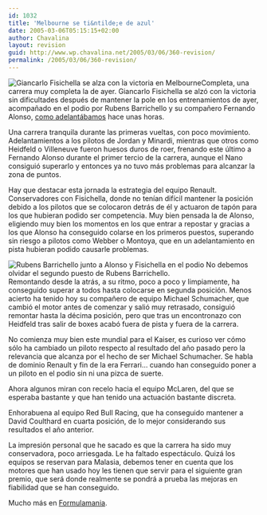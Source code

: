 ```yaml
---
id: 1032
title: 'Melbourne se ti&ntilde;e de azul'
date: 2005-03-06T05:15:15+02:00
author: Chavalina
layout: revision
guid: http://www.wp.chavalina.net/2005/03/06/360-revision/
permalink: /2005/03/06/360-revision/
---
```

<img class="imgizqda" src="http://www.formulamania.com/img/fotos/fisico-melbourne-podio.jpg" alt="Giancarlo Fisichella se alza con la victoria en Melbourne" />Completa, una carrera muy completa la de ayer. Giancarlo Fisichella se alz&oacute; con la victoria sin dificultades despu&eacute;s de mantener la pole en los entrenamientos de ayer, acompa&ntilde;ado en el podio por Rubens Barrichello y su compa&ntilde;ero Fernando Alonso, <a href="http://www.formulamania.com/news/comentar.php?idpost=386" target="_blank">como adelant&aacute;bamos</a> hace unas horas.

Una carrera tranquila durante las primeras vueltas, con poco movimiento. Adelantamientos a los pilotos de Jordan y Minardi, mientras que otros como Heidfeld o Villeneuve fueron huesos duros de roer, frenando este &uacute;ltimo a Fernando Alonso durante el primer tercio de la carrera, aunque el Nano consigui&oacute; superarlo y entonces ya no tuvo m&aacute;s problemas para alcanzar la zona de puntos.

Hay que destacar esta jornada la estrategia del equipo Renault. Conservadores con Fisichella, donde no ten&iacute;an dif&iacute;cil mantener la posici&oacute;n debido a los pilotos que se colocaron detr&aacute;s de &eacute;l y actuaron de tap&oacute;n para los que hubieran podido ser competencia. Muy bien pensada la de Alonso, eligiendo muy bien los momentos en los que entrar a repostar y gracias a los que Alonso ha conseguido colarse en los primeros puestos, superando sin riesgo a pilotos como Webber o Montoya, que en un adelantamiento en pista hubieran podido causarle problemas.

<img class="imgizqda" src="http://www.formulamania.com/img/fotos/barrichello-melbourne-podio.jpg" alt="Rubens Barrichello junto a Alonso y Fisichella en el podio" /> No debemos olvidar el segundo puesto de Rubens Barrichello.  
Remontando desde la atr&aacute;s, a su ritmo, poco a poco y limpiamente, ha conseguido superar a todos hasta colocarse en segunda posici&oacute;n. Menos acierto ha tenido hoy su compa&ntilde;ero de equipo Michael Schumacher, que cambi&oacute; el motor antes de comenzar y sali&oacute; muy retrasado, consigui&oacute; remontar hasta la d&eacute;cima posici&oacute;n, pero que tras un encontronazo con Heidfeld tras salir de boxes acab&oacute; fuera de pista y fuera de la carrera.

No comienza muy bien este mundial para el Kaiser, es curioso ver c&oacute;mo s&oacute;lo ha cambiado un piloto respecto al resultado del a&ntilde;o pasado pero la relevancia que alcanza por el hecho de ser Michael Schumacher. Se habla de dominio Renault y fin de la era Ferrari&#8230; cuando han conseguido poner a un piloto en el podio sin ni una pizca de suerte.

Ahora algunos miran con recelo hacia el equipo McLaren, del que se esperaba bastante y que han tenido una actuaci&oacute;n bastante discreta.

Enhorabuena al equipo Red Bull Racing, que ha conseguido mantener a David Coulthard en cuarta posici&oacute;n, de lo mejor considerando sus resultados el a&ntilde;o anterior.

La impresi&oacute;n personal que he sacado es que la carrera ha sido muy conservadora, poco arriesgada. Le ha faltado espect&aacute;culo. Quiz&aacute; los equipos se reservan para Malasia, debemos tener en cuenta que los motores que han usado hoy les tienen que servir para el siguiente gran premio, que ser&aacute; donde realmente se pondr&aacute; a prueba las mejoras en fiabilidad que se han conseguido.

Mucho m&aacute;s en <a href="http://www.formulamania.com" target="_blank">Formulamania</a>.